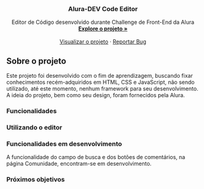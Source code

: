 <br>
<div align="center">

  <h3 align="center">Alura-DEV Code Editor</h3>

  <p align="center">
    Editor de Código desenvolvido durante Challenge de Front-End da Alura
    <br>
    <a href="https://github.com/priscilasanches/alurachallenge_frontend"><strong>Explore o projeto »</strong></a>
    <br>
    <br>
    <a href="https://alurachallenge-frontend.vercel.app/">Visualizar o projeto</a>
    ·
    <a href="https://github.com/priscilasanches/alurachallenge_frontend/issues">Reportar Bug</a>

</div>

## Sobre o projeto


Este projeto foi desenvolvido com o fim de aprendizagem, buscando fixar conhecimentos recém-adquiridos em HTML, CSS e JavaScript, não sendo utilizado, até este momento, nenhum framework para seu desenvolvimento.
<br>A ideia do projeto, bem como seu design, foram fornecidos pela Alura.
<br>

### Funcionalidades

### Utilizando o editor

### Funcionalidades em desenvolvimento
A funcionalidade do campo de busca e dos botões de comentários, na página Comunidade, encontram-se em desenvolvimento.

### Próximos objetivos



